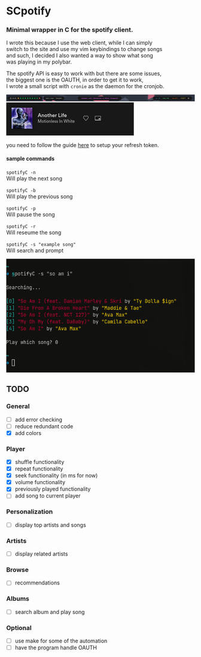# SCpotify

### Minimal wrapper in C for the spotify client. 

I wrote this because I use the web client, while I can simply  
switch to the site and use my vim keybindings to change songs  
and such, I decided I also wanted a way to show what song  
was playing in my polybar.  

The spotify API is easy to work with but there are some issues,  
the biggest one is the OAUTH, in order to get it to work,  
I wrote a small script with `cronie` as the daemon for the cronjob.  

![sample 1](samples/2021-07-15_18-34.png)
![sample 2](samples/2021-07-15_18-34_1.png)

you need to follow the guide [here](https://developer.spotify.com/documentation/general/guides/authorization-guide/) to setup your refresh token.

#### sample commands
`spotifyC -n`  
Will play the next song  

`spotifyC -b`  
Will play the previous song  

`spotifyC -p`  
Will pause the song  

`spotifyC -r`  
Will reseume the song  
  
`spotifyC -s "example song"`  
Will search and prompt  

![sample 3](samples/2021-07-26_17-34.png)

## TODO

### General
- [ ] add error checking  
- [ ] reduce redundant code
- [X] add colors

### Player
- [X] shuffle functionality
- [X] repeat functionality
- [X] seek functionality (in ms for now)
- [X] volume functionality
- [X] previously played functionality
- [ ] add song to current player

### Personalization
- [ ] display top artists and songs

### Artists
- [ ] display related artists 

### Browse  
- [ ] recommendations

### Albums
- [ ] search album and play song

### Optional  
- [ ] use make for some of the automation
- [ ] have the program handle OAUTH
